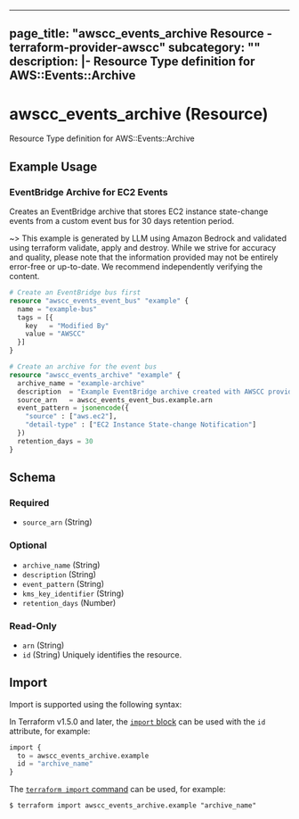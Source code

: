 
---
page_title: "awscc_events_archive Resource - terraform-provider-awscc"
subcategory: ""
description: |-
  Resource Type definition for AWS::Events::Archive
---

# awscc_events_archive (Resource)

Resource Type definition for AWS::Events::Archive

## Example Usage

### EventBridge Archive for EC2 Events

Creates an EventBridge archive that stores EC2 instance state-change events from a custom event bus for 30 days retention period.

~> This example is generated by LLM using Amazon Bedrock and validated using terraform validate, apply and destroy. While we strive for accuracy and quality, please note that the information provided may not be entirely error-free or up-to-date. We recommend independently verifying the content.

```terraform
# Create an EventBridge bus first
resource "awscc_events_event_bus" "example" {
  name = "example-bus"
  tags = [{
    key   = "Modified By"
    value = "AWSCC"
  }]
}

# Create an archive for the event bus
resource "awscc_events_archive" "example" {
  archive_name = "example-archive"
  description  = "Example EventBridge archive created with AWSCC provider"
  source_arn   = awscc_events_event_bus.example.arn
  event_pattern = jsonencode({
    "source" : ["aws.ec2"],
    "detail-type" : ["EC2 Instance State-change Notification"]
  })
  retention_days = 30
}
```

<!-- schema generated by tfplugindocs -->
## Schema

### Required

- `source_arn` (String)

### Optional

- `archive_name` (String)
- `description` (String)
- `event_pattern` (String)
- `kms_key_identifier` (String)
- `retention_days` (Number)

### Read-Only

- `arn` (String)
- `id` (String) Uniquely identifies the resource.

## Import

Import is supported using the following syntax:

In Terraform v1.5.0 and later, the [`import` block](https://developer.hashicorp.com/terraform/language/import) can be used with the `id` attribute, for example:

```terraform
import {
  to = awscc_events_archive.example
  id = "archive_name"
}
```

The [`terraform import` command](https://developer.hashicorp.com/terraform/cli/commands/import) can be used, for example:

```shell
$ terraform import awscc_events_archive.example "archive_name"
```
